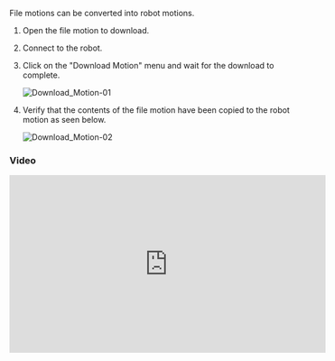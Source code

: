 File motions can be converted into robot motions.

1. Open the file motion to download.

2. Connect to the robot.

3. Click on the "Download Motion" menu and wait for the download to complete.

    ![Download_Motion-01](/assets/images/edu/bioloid/bioloid_down_motion_01.png)

4. Verify that the contents of the file motion have been copied to the robot motion as seen below.

    ![Download_Motion-02](/assets/images/edu/bioloid/bioloid_down_motion_02.png)

### Video

<iframe width="560" height="315" src="https://www.youtube.com/embed/dHCqPs1_2yY" frameborder="0" allowfullscreen></iframe>
